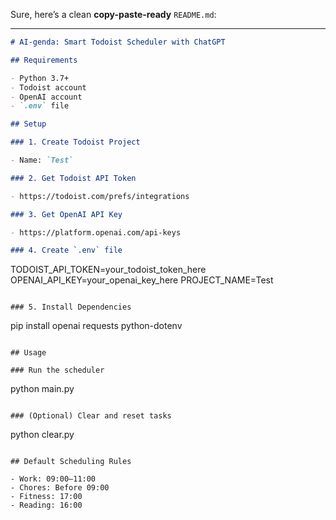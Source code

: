 Sure, here’s a clean **copy-paste-ready** `README.md`:

---

```markdown
# AI-genda: Smart Todoist Scheduler with ChatGPT

## Requirements

- Python 3.7+
- Todoist account
- OpenAI account
- `.env` file

## Setup

### 1. Create Todoist Project

- Name: `Test`

### 2. Get Todoist API Token

- https://todoist.com/prefs/integrations

### 3. Get OpenAI API Key

- https://platform.openai.com/api-keys

### 4. Create `.env` file

```
TODOIST_API_TOKEN=your_todoist_token_here
OPENAI_API_KEY=your_openai_key_here
PROJECT_NAME=Test
```

### 5. Install Dependencies

```
pip install openai requests python-dotenv
```

## Usage

### Run the scheduler

```
python main.py
```

### (Optional) Clear and reset tasks

```
python clear.py
```

## Default Scheduling Rules

- Work: 09:00–11:00
- Chores: Before 09:00
- Fitness: 17:00
- Reading: 16:00
```
